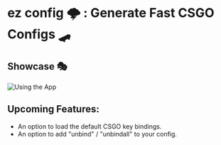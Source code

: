 # ez config 🌩️ : Generate Fast CSGO Configs 🛹

## Showcase 🎭
![Using the App](https://media.giphy.com/media/QsHQYIZo4b7oQcr9U7/giphy.gif "Showcase")
## Upcoming Features:
- An option to load the default CSGO key bindings.
- An option to add "unbind" / "unbindall" to your config.

